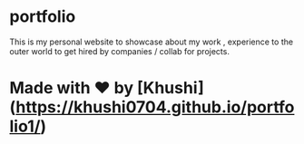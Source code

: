 # portfolio
This is my personal website to showcase about my work , experience to the outer world to get hired by companies / collab for projects.
# Made with ❤ by [Khushi] (https://khushi0704.github.io/portfolio1/)
